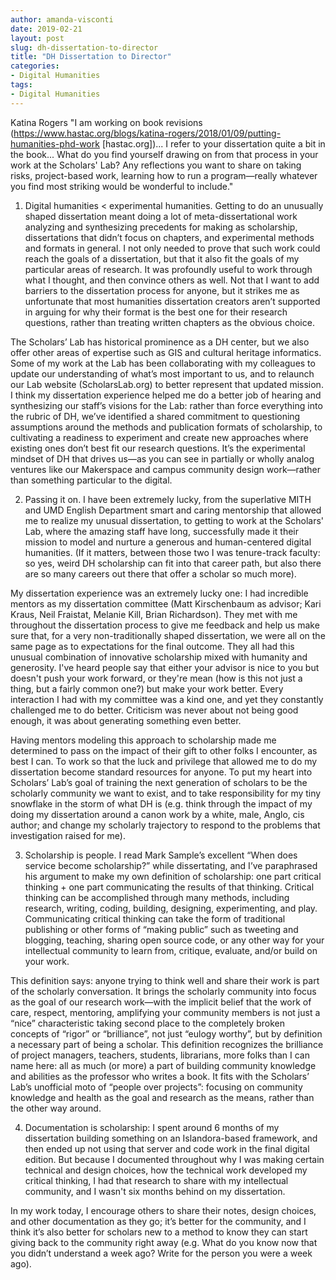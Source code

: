 ```yaml
---
author: amanda-visconti
date: 2019-02-21
layout: post
slug: dh-dissertation-to-director
title: "DH Dissertation to Director"
categories:
- Digital Humanities
tags:
- Digital Humanities
---
```


Katina Rogers
"I am working on book revisions (https://www.hastac.org/blogs/katina-rogers/2018/01/09/putting-humanities-phd-work [hastac.org])... I refer to your dissertation quite a bit in the book... What do you find yourself drawing on from that process in your work at the Scholars' Lab? Any reflections you want to share on taking risks, project-based work, learning how to run a program—really whatever you find most striking would be wonderful to include."

1. Digital humanities < experimental humanities. Getting to do an unusually shaped dissertation meant doing a lot of meta-dissertational work analyzing and synthesizing precedents for making as scholarship, dissertations that didn’t focus on chapters, and experimental methods and formats in general. I not only needed to prove that such work could reach the goals of a dissertation, but that it also fit the goals of my particular areas of research. It was profoundly useful to work through what I thought, and then convince others as well. Not that I want to add barriers to the dissertation process for anyone, but it strikes me as unfortunate that most humanities dissertation creators aren’t supported in arguing for why their format is the best one for their research questions, rather than treating written chapters as the obvious choice.
 
The Scholars’ Lab has historical prominence as a DH center, but we also offer other areas of expertise such as GIS and cultural heritage informatics. Some of my work at the Lab has been collaborating with my colleagues to update our understanding of what’s most important to us, and to relaunch our Lab website (ScholarsLab.org) to better represent that updated mission. I think my dissertation experience helped me do a better job of hearing and synthesizing our staff’s visions for the Lab: rather than force everything into the rubric of DH, we’ve identified a shared commitment to questioning assumptions around the methods and publication formats of scholarship, to cultivating a readiness to experiment and create new approaches where existing ones don’t best fit our research questions. It’s the experimental mindset of DH that drives us—as you can see in partially or wholly analog ventures like our Makerspace and campus community design work—rather than something particular to the digital.
 
2. Passing it on. I have been extremely lucky, from the superlative MITH and UMD English Department smart and caring mentorship that allowed me to realize my unusual dissertation, to getting to work at the Scholars' Lab, where the amazing staff have long, successfully made it their mission to model and nurture a generous and human-centered digital humanities. (If it matters, between those two I was tenure-track faculty: so yes, weird DH scholarship can fit into that career path, but also there are so many careers out there that offer a scholar so much more).
 
My dissertation experience was an extremely lucky one: I had incredible mentors as my dissertation committee (Matt Kirschenbaum as advisor; Kari Kraus, Neil Fraistat, Melanie Kill, Brian Richardson). They met with me throughout the dissertation process to give me feedback and help us make sure that, for a very non-traditionally shaped dissertation, we were all on the same page as to expectations for the final outcome. They all had this unusual combination of innovative scholarship mixed with humanity and generosity. I've heard people say that either your advisor is nice to you but doesn't push your work forward, or they're mean (how is this not just a thing, but a fairly common one?) but make your work better. Every interaction I had with my committee was a kind one, and yet they constantly challenged me to do better. Criticism was never about not being good enough, it was about generating something even better.
 
Having mentors modeling this approach to scholarship made me determined to pass on the impact of their gift to other folks I encounter, as best I can. To work so that the luck and privilege that allowed me to do my dissertation become standard resources for anyone. To put my heart into Scholars’ Lab’s goal of training the next generation of scholars to be the scholarly community we want to exist, and to take responsibility for my tiny snowflake in the storm of what DH is (e.g. think through the impact of my doing my dissertation around a canon work by a white, male, Anglo, cis author; and change my scholarly trajectory to respond to the problems that investigation raised for me).
 
3. Scholarship is people. I read Mark Sample’s excellent “When does service become scholarship?” while dissertating, and I’ve paraphrased his argument to make my own definition of scholarship: one part critical thinking + one part communicating the results of that thinking. Critical thinking can be accomplished through many methods, including research, writing, coding, building, designing, experimenting, and play. Communicating critical thinking can take the form of traditional publishing or other forms of “making public” such as tweeting and blogging, teaching, sharing open source code, or any other way for your intellectual community to learn from, critique, evaluate, and/or build on your work.
 
This definition says: anyone trying to think well and share their work is part of the scholarly conversation. It brings the scholarly community into focus as the goal of our research work—with the implicit belief that the work of care, respect, mentoring, amplifying your community members is not just a “nice” characteristic taking second place to the completely broken concepts of “rigor” or “brilliance”, not just “eulogy worthy”, but by definition a necessary part of being a scholar. This definition recognizes the brilliance of project managers, teachers, students, librarians, more folks than I can name here: all as much (or more) a part of building community knowledge and abilities as the professor who writes a book. It fits with the Scholars’ Lab’s unofficial moto of “people over projects”: focusing on community knowledge and health as the goal and research as the means, rather than the other way around.
 
4. Documentation is scholarship: I spent around 6 months of my dissertation building something on an Islandora-based framework, and then ended up not using that server and code work in the final digital edition. But because I documented throughout why I was making certain technical and design choices, how the technical work developed my critical thinking, I had that research to share with my intellectual community, and I wasn't six months behind on my dissertation.
 
In my work today, I encourage others to share their notes, design choices, and other documentation as they go; it’s better for the community, and I think it’s also better for scholars new to a method to know they can start giving back to the community right away (e.g. What do you know now that you didn’t understand a week ago? Write for the person you were a week ago).
